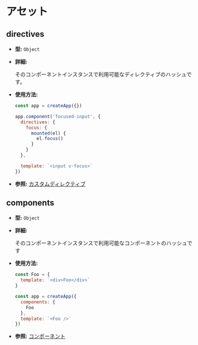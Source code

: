 # アセット

## directives

- **型:** `Object`

- **詳細:**

  そのコンポーネントインスタンスで利用可能なディレクティブのハッシュです。

- **使用方法:**

  ```js
  const app = createApp({})

  app.component('focused-input', {
    directives: {
      focus: {
        mounted(el) {
          el.focus()
        }
      }
    },

    template: `<input v-focus>`
  })
  ```

- **参照:** [カスタムディレクティブ](../guide/custom-directive.html)

## components

- **型:** `Object`

- **詳細:**

  そのコンポーネントインスタンスで利用可能なコンポーネントのハッシュです



- **使用方法:**

  ```js
  const Foo = {
    template: `<div>Foo</div>`
  }

  const app = createApp({
    components: {
      Foo
    },
    template: `<Foo />`
  })
  ```

- **参照:** [コンポーネント](../guide/component-basics.html)
